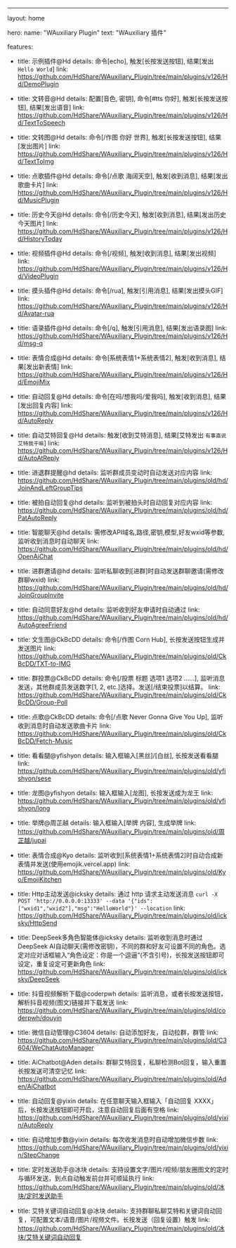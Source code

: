 ---
layout: home

hero:
  name: "WAuxiliary Plugin"
  text: "WAuxiliary 插件"

features:
  - title: 示例插件@Hd
    details: 命令[echo], 触发[长按发送按钮], 结果[发出 `Hello World`]
    link: https://github.com/HdShare/WAuxiliary_Plugin/tree/main/plugins/v126/Hd/DemoPlugin

  - title: 文转音@Hd
    details: 配置[音色, 密钥], 命令[#tts 你好], 触发[长按发送按钮], 结果[发出语音]
    link: https://github.com/HdShare/WAuxiliary_Plugin/tree/main/plugins/v126/Hd/TextToSpeech

  - title: 文转图@Hd
    details: 命令[/作图 你好 世界], 触发[长按发送按钮], 结果[发出图片]
    link: https://github.com/HdShare/WAuxiliary_Plugin/tree/main/plugins/v126/Hd/TextToImg

  - title: 点歌插件@Hd
    details: 命令[/点歌 海阔天空], 触发[收到消息], 结果[发出歌曲卡片]
    link: https://github.com/HdShare/WAuxiliary_Plugin/tree/main/plugins/v126/Hd/MusicPlugin

  - title: 历史今天@Hd
    details: 命令[/历史今天], 触发[收到消息], 结果[发出历史今天图片]
    link: https://github.com/HdShare/WAuxiliary_Plugin/tree/main/plugins/v126/Hd/HistoryToday

  - title: 视频插件@Hd
    details: 命令[/视频], 触发[收到消息], 结果[发出视频]
    link: https://github.com/HdShare/WAuxiliary_Plugin/tree/main/plugins/v126/Hd/VideoPlugin

  - title: 摸头插件@Hd
    details: 命令[/rua], 触发[引用消息], 结果[发出摸头GIF]
    link: https://github.com/HdShare/WAuxiliary_Plugin/tree/main/plugins/v126/Hd/Avatar-rua

  - title: 语录插件@Hd
    details: 命令[/q], 触发[引用消息], 结果[发出语录图]
    link: https://github.com/HdShare/WAuxiliary_Plugin/tree/main/plugins/v126/Hd/msg-q

  - title: 表情合成@Hd
    details: 命令[系统表情1+系统表情2], 触发[收到消息], 结果[发出新表情]
    link: https://github.com/HdShare/WAuxiliary_Plugin/tree/main/plugins/v126/Hd/EmojiMix

  - title: 自动回复@Hd
    details: 命令[在吗/想我吗/爱我吗], 触发[收到消息], 结果[发出回复内容]
    link: https://github.com/HdShare/WAuxiliary_Plugin/tree/main/plugins/v126/Hd/AutoReply

  - title: 自动艾特回复@Hd
    details: 触发[收到艾特消息], 结果[艾特发出 `有事直说 艾特我干嘛`]
    link: https://github.com/HdShare/WAuxiliary_Plugin/tree/main/plugins/v126/Hd/AutoAtReply

  - title: 进退群提醒@hd
    details: 监听群成员变动时自动发送对应内容
    link: https://github.com/HdShare/WAuxiliary_Plugin/tree/main/plugins/old/hd/JoinAndLeftGroupTips

  - title: 被拍自动回复@hd
    details: 监听到被拍头时自动回复对应内容
    link: https://github.com/HdShare/WAuxiliary_Plugin/tree/main/plugins/old/hd/PatAutoReply

  - title: 智能聊天@hd
    details: 需修改API域名,路径,密钥,模型,好友wxid等参数, 监听收到消息时自动聊天
    link: https://github.com/HdShare/WAuxiliary_Plugin/tree/main/plugins/old/hd/OpenAiChat

  - title: 进群邀请@hd
    details: 监听私聊收到[进群]时自动发送群聊邀请(需修改群聊wxid)
    link: https://github.com/HdShare/WAuxiliary_Plugin/tree/main/plugins/old/hd/JoinGroupInvite

  - title: 自动同意好友@hd
    details: 监听收到好友申请时自动通过
    link: https://github.com/HdShare/WAuxiliary_Plugin/tree/main/plugins/old/hd/AutoAgreeFriend

  - title: 文生图@CkBcDD
    details: 命令[/作图 Corn Hub], 长按发送按钮生成并发送图片
    link: https://github.com/HdShare/WAuxiliary_Plugin/tree/main/plugins/old/CkBcDD/TXT-to-IMG

  - title: 群投票@CkBcDD
    details: 命令[/投票 标题 选项1 选项2 ……], 监听消息发送，其他群成员发送数字[1, 2, etc.]选择。发送[/结束投票]以结算。
    link: https://github.com/HdShare/WAuxiliary_Plugin/tree/main/plugins/old/CkBcDD/Group-Poll

  - title: 点歌@CkBcDD
    details: 命令[/点歌 Never Gonna Give You Up], 监听收到消息时自动发送歌曲卡片
    link: https://github.com/HdShare/WAuxiliary_Plugin/tree/main/plugins/old/CkBcDD/Fetch-Music

  - title: 看看腿@yfishyon
    details: 输入框输入[黑丝]/[白丝], 长按发送看看腿
    link: https://github.com/HdShare/WAuxiliary_Plugin/tree/main/plugins/old/yfishyon/sese

  - title: 龙图@yfishyon
    details: 输入框输入[龙图], 长按发送成为龙王
    link: https://github.com/HdShare/WAuxiliary_Plugin/tree/main/plugins/old/yfishyon/long

  - title: 举牌@周芷越
    details: 输入框输入[举牌 内容], 生成举牌
    link: https://github.com/HdShare/WAuxiliary_Plugin/tree/main/plugins/old/周芷越/jupai

  - title: 表情合成@Kyo
    details: 监听收到[系统表情1+系统表情2]时自动合成新表情并发送(使用emojik.vercel.app)
    link: https://github.com/HdShare/WAuxiliary_Plugin/tree/main/plugins/old/Kyo/EmojiKitchen

  - title: Http主动发送@icksky
    details: 通过 http 请求主动发送消息 `curl -X POST 'http://0.0.0.0:13333' --data '{"ids":["wxid1","wxid2"],"msg":"HelloWorld"}' --location`
    link: https://github.com/HdShare/WAuxiliary_Plugin/tree/main/plugins/old/icksky/HttpSend

  - title: DeepSeek多角色智能体@icksky
    details: 监听收到消息时通过DeepSeek AI自动聊天(需修改密钥)，不同的群和好友可设置不同的角色。选定对应对话框输入“角色设定：你是一个逗逼”(不含引号)，长按发送按钮即可设定，重复设定可更新角色
    link: https://github.com/HdShare/WAuxiliary_Plugin/tree/main/plugins/old/icksky/DeepSeek

  - title: 抖音视频解析下载@coderpwh
    details: 监听消息，或者长按发送按钮，解析抖音视频(图文)链接并下载发送
    link: https://github.com/HdShare/WAuxiliary_Plugin/tree/main/plugins/old/coderpwh/douyin

  - title: 微信自动管理@C3604
    details: 自动添加好友，自动拉群，群管
    link: https://github.com/HdShare/WAuxiliary_Plugin/tree/main/plugins/old/C3604/WeChatAutoManager

  - title: AiChatbot@Aden
    details: 群聊艾特回复，私聊检测Bot回复，输入重置长按发送可清空记忆
    link: https://github.com/HdShare/WAuxiliary_Plugin/tree/main/plugins/old/Aden/AiChatbot

  - title: 自动回复@yixin
    details: 在任意聊天输入框输入「自动回复 XXXX」后，长按发送按钮即可开启，注意自动回复后面有空格
    link: https://github.com/HdShare/WAuxiliary_Plugin/tree/main/plugins/old/yixin/AutoReply

  - title: 自动增加步数@yixin
    details: 每次收发消息时自动增加微信步数
    link: https://github.com/HdShare/WAuxiliary_Plugin/tree/main/plugins/old/yixin/StepChange

  - title: 定时发送助手@冰块
    details: 支持设置文字/图片/视频/朋友圈图文的定时与循环发送，到点自动触发前台并可顺延执行
    link: https://github.com/HdShare/WAuxiliary_Plugin/tree/main/plugins/old/冰块/定时发送助手

  - title: 艾特关键词自动回复@冰块
    details: 支持群聊私聊艾特和关键词自动回复，可配置文本/语音/图片/视频文件。长按发送（回复设置）触发
    link: https://github.com/HdShare/WAuxiliary_Plugin/tree/main/plugins/old/冰块/艾特关键词自动回复
